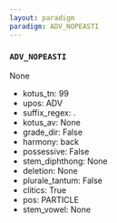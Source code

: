 ```yaml
---
layout: paradigm
paradigm: ADV_NOPEASTI
---
```

### ` ADV_NOPEASTI `

None
* kotus_tn: 99
* upos: ADV
* suffix_regex: .
* kotus_av: None
* grade_dir: False
* harmony: back
* possessive: False
* stem_diphthong: None
* deletion: None
* plurale_tantum: False
* clitics: True
* pos: PARTICLE
* stem_vowel: None

